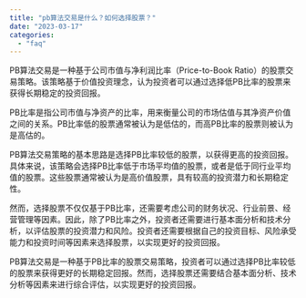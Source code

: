 ```yaml
---
title: "pb算法交易是什么？如何选择股票？"
date: "2023-03-17"
categories: 
  - "faq"
---
```


PB算法交易是一种基于公司市值与净利润比率（Price-to-Book Ratio）的股票交易策略。该策略基于价值投资理念，认为投资者可以通过选择低PB比率的股票来获得长期稳定的投资回报。

PB比率是指公司市值与净资产的比率，用来衡量公司的市场估值与其净资产价值之间的关系。PB比率低的股票通常被认为是低估的，而高PB比率的股票则被认为是高估的。

PB算法交易策略的基本思路是选择PB比率较低的股票，以获得更高的投资回报。具体来说，该策略会选择PB比率低于市场平均值的股票，或者是低于同行业平均值的股票。这些股票通常被认为是高价值股票，具有较高的投资潜力和长期稳定性。

然而，选择股票不仅仅基于PB比率，还需要考虑公司的财务状况、行业前景、经营管理等因素。因此，除了PB比率之外，投资者还需要进行基本面分析和技术分析，以评估股票的投资潜力和风险。投资者还需要根据自己的投资目标、风险承受能力和投资时间等因素来选择股票，以实现更好的投资回报。

PB算法交易是一种基于PB比率的股票交易策略，投资者可以通过选择PB比率较低的股票来获得更好的长期稳定回报。然而，选择股票还需要结合基本面分析、技术分析等因素来进行综合评估，以实现更好的投资回报。
